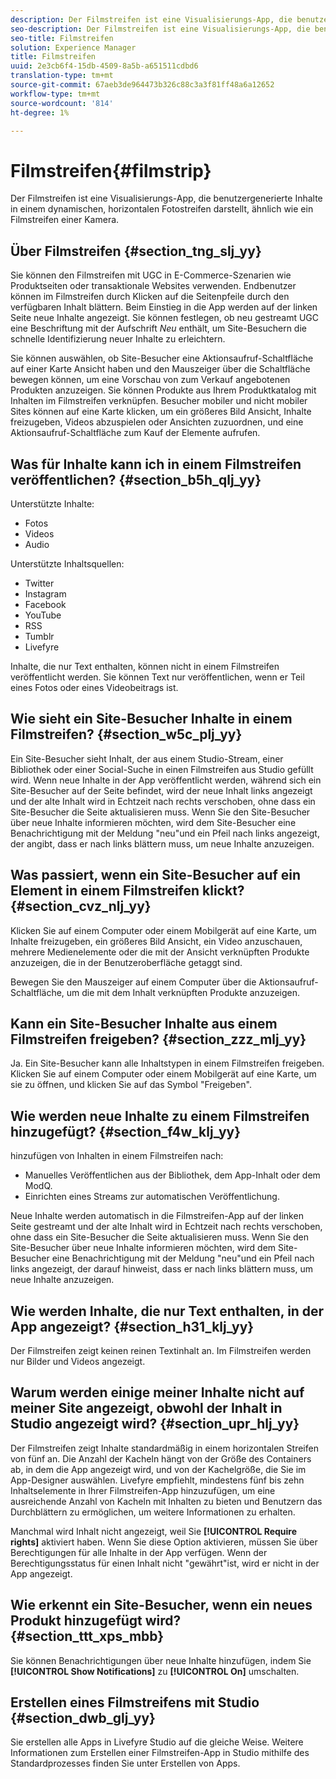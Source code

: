 ```yaml
---
description: Der Filmstreifen ist eine Visualisierungs-App, die benutzergenerierte Inhalte in einem dynamischen, horizontalen Fotostreifen darstellt, ähnlich wie ein Filmstreifen einer Kamera.
seo-description: Der Filmstreifen ist eine Visualisierungs-App, die benutzergenerierte Inhalte in einem dynamischen, horizontalen Fotostreifen darstellt, ähnlich wie ein Filmstreifen einer Kamera.
seo-title: Filmstreifen
solution: Experience Manager
title: Filmstreifen
uuid: 2e3cb6f4-15db-4509-8a5b-a651511cdbd6
translation-type: tm+mt
source-git-commit: 67aeb3de964473b326c88c3a3f81ff48a6a12652
workflow-type: tm+mt
source-wordcount: '814'
ht-degree: 1%

---
```



# Filmstreifen{#filmstrip}

Der Filmstreifen ist eine Visualisierungs-App, die benutzergenerierte Inhalte in einem dynamischen, horizontalen Fotostreifen darstellt, ähnlich wie ein Filmstreifen einer Kamera.

## Über Filmstreifen {#section_tng_slj_yy}

Sie können den Filmstreifen mit UGC in E-Commerce-Szenarien wie Produktseiten oder transaktionale Websites verwenden. Endbenutzer können im Filmstreifen durch Klicken auf die Seitenpfeile durch den verfügbaren Inhalt blättern. Beim Einstieg in die App werden auf der linken Seite neue Inhalte angezeigt. Sie können festlegen, ob neu gestreamt UGC eine Beschriftung mit der Aufschrift *Neu* enthält, um Site-Besuchern die schnelle Identifizierung neuer Inhalte zu erleichtern.

Sie können auswählen, ob Site-Besucher eine Aktionsaufruf-Schaltfläche auf einer Karte Ansicht haben und den Mauszeiger über die Schaltfläche bewegen können, um eine Vorschau von zum Verkauf angebotenen Produkten anzuzeigen. Sie können Produkte aus Ihrem Produktkatalog mit Inhalten im Filmstreifen verknüpfen. Besucher mobiler und nicht mobiler Sites können auf eine Karte klicken, um ein größeres Bild Ansicht, Inhalte freizugeben, Videos abzuspielen oder Ansichten zuzuordnen, und eine Aktionsaufruf-Schaltfläche zum Kauf der Elemente aufrufen.

## Was für Inhalte kann ich in einem Filmstreifen veröffentlichen? {#section_b5h_qlj_yy}

Unterstützte Inhalte:

* Fotos
* Videos
* Audio

Unterstützte Inhaltsquellen:

* Twitter
* Instagram
* Facebook
* YouTube
* RSS
* Tumblr
* Livefyre

Inhalte, die nur Text enthalten, können nicht in einem Filmstreifen veröffentlicht werden. Sie können Text nur veröffentlichen, wenn er Teil eines Fotos oder eines Videobeitrags ist.

## Wie sieht ein Site-Besucher Inhalte in einem Filmstreifen? {#section_w5c_plj_yy}

Ein Site-Besucher sieht Inhalt, der aus einem Studio-Stream, einer Bibliothek oder einer Social-Suche in einen Filmstreifen aus Studio gefüllt wird. Wenn neue Inhalte in der App veröffentlicht werden, während sich ein Site-Besucher auf der Seite befindet, wird der neue Inhalt links angezeigt und der alte Inhalt wird in Echtzeit nach rechts verschoben, ohne dass ein Site-Besucher die Seite aktualisieren muss. Wenn Sie den Site-Besucher über neue Inhalte informieren möchten, wird dem Site-Besucher eine Benachrichtigung mit der Meldung &quot;neu&quot;und ein Pfeil nach links angezeigt, der angibt, dass er nach links blättern muss, um neue Inhalte anzuzeigen.

## Was passiert, wenn ein Site-Besucher auf ein Element in einem Filmstreifen klickt? {#section_cvz_nlj_yy}

Klicken Sie auf einem Computer oder einem Mobilgerät auf eine Karte, um Inhalte freizugeben, ein größeres Bild Ansicht, ein Video anzuschauen, mehrere Medienelemente oder die mit der Ansicht verknüpften Produkte anzuzeigen, die in der Benutzeroberfläche getaggt sind.

Bewegen Sie den Mauszeiger auf einem Computer über die Aktionsaufruf-Schaltfläche, um die mit dem Inhalt verknüpften Produkte anzuzeigen.

## Kann ein Site-Besucher Inhalte aus einem Filmstreifen freigeben? {#section_zzz_mlj_yy}

Ja. Ein Site-Besucher kann alle Inhaltstypen in einem Filmstreifen freigeben. Klicken Sie auf einem Computer oder einem Mobilgerät auf eine Karte, um sie zu öffnen, und klicken Sie auf das Symbol &quot;Freigeben&quot;.

## Wie werden neue Inhalte zu einem Filmstreifen hinzugefügt? {#section_f4w_klj_yy}

hinzufügen von Inhalten in einem Filmstreifen nach:

* Manuelles Veröffentlichen aus der Bibliothek, dem App-Inhalt oder dem ModQ.
* Einrichten eines Streams zur automatischen Veröffentlichung.

Neue Inhalte werden automatisch in die Filmstreifen-App auf der linken Seite gestreamt und der alte Inhalt wird in Echtzeit nach rechts verschoben, ohne dass ein Site-Besucher die Seite aktualisieren muss. Wenn Sie den Site-Besucher über neue Inhalte informieren möchten, wird dem Site-Besucher eine Benachrichtigung mit der Meldung &quot;neu&quot;und ein Pfeil nach links angezeigt, der darauf hinweist, dass er nach links blättern muss, um neue Inhalte anzuzeigen.

## Wie werden Inhalte, die nur Text enthalten, in der App angezeigt? {#section_h31_klj_yy}

Der Filmstreifen zeigt keinen reinen Textinhalt an. Im Filmstreifen werden nur Bilder und Videos angezeigt.

## Warum werden einige meiner Inhalte nicht auf meiner Site angezeigt, obwohl der Inhalt in Studio angezeigt wird? {#section_upr_hlj_yy}

Der Filmstreifen zeigt Inhalte standardmäßig in einem horizontalen Streifen von fünf an. Die Anzahl der Kacheln hängt von der Größe des Containers ab, in dem die App angezeigt wird, und von der Kachelgröße, die Sie im App-Designer auswählen. Livefyre empfiehlt, mindestens fünf bis zehn Inhaltselemente in Ihrer Filmstreifen-App hinzuzufügen, um eine ausreichende Anzahl von Kacheln mit Inhalten zu bieten und Benutzern das Durchblättern zu ermöglichen, um weitere Informationen zu erhalten.

Manchmal wird Inhalt nicht angezeigt, weil Sie **[!UICONTROL Require rights]** aktiviert haben. Wenn Sie diese Option aktivieren, müssen Sie über Berechtigungen für alle Inhalte in der App verfügen. Wenn der Berechtigungsstatus für einen Inhalt nicht &quot;gewährt&quot;ist, wird er nicht in der App angezeigt.

## Wie erkennt ein Site-Besucher, wenn ein neues Produkt hinzugefügt wird? {#section_ttt_xps_mbb}

Sie können Benachrichtigungen über neue Inhalte hinzufügen, indem Sie **[!UICONTROL Show Notifications]** zu **[!UICONTROL On]** umschalten.

## Erstellen eines Filmstreifens mit Studio {#section_dwb_glj_yy}

Sie erstellen alle Apps in Livefyre Studio auf die gleiche Weise. Weitere Informationen zum Erstellen einer Filmstreifen-App in Studio mithilfe des Standardprozesses finden Sie unter Erstellen von Apps.